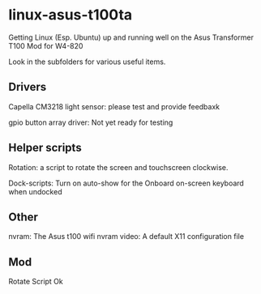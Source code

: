 linux-asus-t100ta
=================

Getting Linux (Esp. Ubuntu) up and running well on the Asus Transformer T100 Mod for W4-820

Look in the subfolders for various useful items.

Drivers
-------

Capella CM3218 light sensor: please test and provide feedbaxk

gpio button array driver: Not yet ready for testing


Helper scripts
-------------

Rotation: a script to rotate the screen and touchscreen clockwise.

Dock-scripts: Turn on auto-show for the Onboard on-screen keyboard when undocked


Other
-----

nvram: The Asus t100 wifi nvram
video: A default X11 configuration file

Mod
-----
Rotate Script Ok
